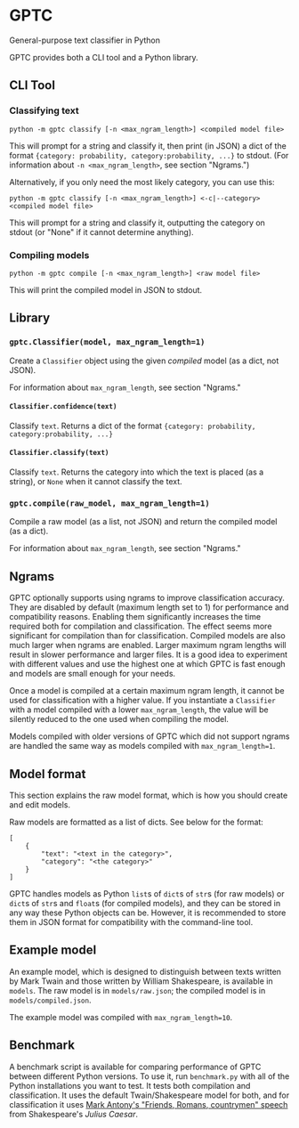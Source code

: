 # GPTC

General-purpose text classifier in Python

GPTC provides both a CLI tool and a Python library.

## CLI Tool

### Classifying text

    python -m gptc classify [-n <max_ngram_length>] <compiled model file>

This will prompt for a string and classify it, then print (in JSON) a dict of
the format `{category: probability, category:probability, ...}` to stdout. (For
information about `-n <max_ngram_length>`, see section "Ngrams.")

Alternatively, if you only need the most likely category, you can use this:

    python -m gptc classify [-n <max_ngram_length>] <-c|--category> <compiled model file>

This will prompt for a string and classify it, outputting the category on
stdout (or "None" if it cannot determine anything).

### Compiling models

    python -m gptc compile [-n <max_ngram_length>] <raw model file>

This will print the compiled model in JSON to stdout.

## Library

### `gptc.Classifier(model, max_ngram_length=1)`

Create a `Classifier` object using the given *compiled* model (as a dict, not
JSON).

For information about `max_ngram_length`, see section "Ngrams."

#### `Classifier.confidence(text)`

Classify `text`. Returns a dict of the format `{category: probability,
category:probability, ...}`

#### `Classifier.classify(text)`

Classify `text`. Returns the category into which the text is placed (as a
string), or `None` when it cannot classify the text.

### `gptc.compile(raw_model, max_ngram_length=1)`
Compile a raw model (as a list, not JSON) and return the compiled model (as a
dict).

For information about `max_ngram_length`, see section "Ngrams."

## Ngrams

GPTC optionally supports using ngrams to improve classification accuracy. They
are disabled by default (maximum length set to 1) for performance and
compatibility reasons. Enabling them significantly increases the time required
both for compilation and classification. The effect seems more significant for
compilation than for classification. Compiled models are also much larger when
ngrams are enabled. Larger maximum ngram lengths will result in slower
performance and larger files. It is a good idea to experiment with different
values and use the highest one at which GPTC is fast enough and models are
small enough for your needs.

Once a model is compiled at a certain maximum ngram length, it cannot be used
for classification with a higher value. If you instantiate a `Classifier` with
a model compiled with a lower `max_ngram_length`, the value will be silently
reduced to the one used when compiling the model.

Models compiled with older versions of GPTC which did not support ngrams are
handled the same way as models compiled with `max_ngram_length=1`.

## Model format

This section explains the raw model format, which is how you should create and
edit models.

Raw models are formatted as a list of dicts. See below for the format:

    [
        {
            "text": "<text in the category>",
            "category": "<the category>"
        }
    ]

GPTC handles models as Python `list`s of `dict`s of `str`s (for raw models) or
`dict`s of `str`s and `float`s (for compiled models), and they can be stored
in any way these Python objects can be. However, it is recommended to store
them in JSON format for compatibility with the command-line tool.

## Example model

An example model, which is designed to distinguish between texts written by
Mark Twain and those written by William Shakespeare, is available in `models`.
The raw model is in `models/raw.json`; the compiled model is in
`models/compiled.json`.

The example model was compiled with `max_ngram_length=10`.

## Benchmark

A benchmark script is available for comparing performance of GPTC between
different Python versions. To use it, run `benchmark.py` with all of the Python
installations you want to test. It tests both compilation and classification.
It uses the default Twain/Shakespeare model for both, and for classification it
uses [Mark Antony's "Friends, Romans, countrymen"
speech](https://en.wikipedia.org/wiki/Friends,_Romans,_countrymen,_lend_me_your_ears)
from Shakespeare's *Julius Caesar*.
